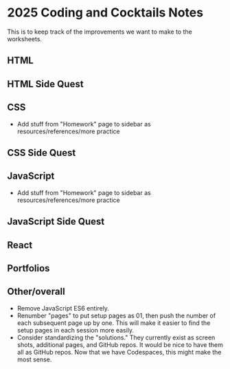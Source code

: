 # 2025 Coding and Cocktails Notes

This is to keep track of the improvements we want to make to the worksheets.

## HTML



## HTML Side Quest



## CSS

- Add stuff from "Homework" page to sidebar as resources/references/more practice

## CSS Side Quest



## JavaScript

- Add stuff from "Homework" page to sidebar as resources/references/more practice

## JavaScript Side Quest



## React



## Portfolios



## Other/overall

- Remove JavaScript ES6 entirely.
- Renumber "pages" to put setup pages as 01, then push the number of each subsequent page up by one. This will make it easier to find the setup pages in each session more easily.
- Consider standardizing the "solutions." They currently exist as screen shots, additional pages, and GitHub repos. It would be nice to have them all as GitHub repos. Now that we have Codespaces, this might make the most sense.